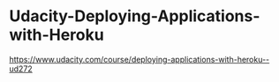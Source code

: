 # Udacity-Deploying-Applications-with-Heroku
https://www.udacity.com/course/deploying-applications-with-heroku--ud272
